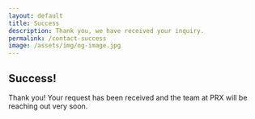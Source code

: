 ```yaml
---
layout: default
title: Success
description: Thank you, we have received your inquiry.
permalink: /contact-success
image: /assets/img/og-image.jpg
---
```

<section class="post-header bg-black-diagonal text-white lede hero px-5 pb-5 m-0">
  <div class="hero-content container col-xxl-8">
    <div class="row">
      <div class="col-md-8">
        <div class="hero-content-inner">
          <h1 class="display-5 post-title p-name" itemprop="name headline">Success!</h1>
          <p class="lead fs-4">Thank you! Your request has been received and the team at PRX will be reaching out very soon.</p>
        </div>
      </div>
    </div>
  </div>
</section>